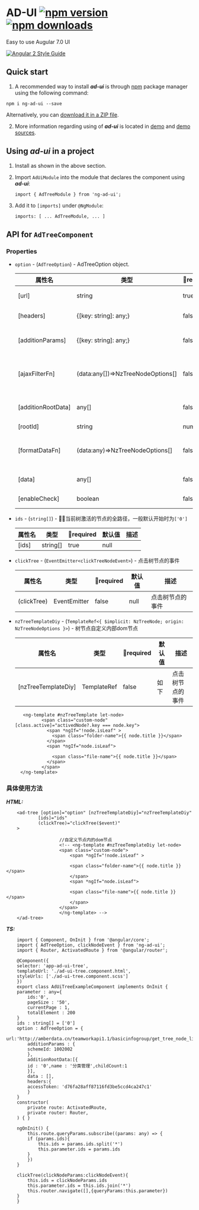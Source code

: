 
# AD-UI [![npm version](https://badge.fury.io/js/ng2-file-upload.svg)](http://badge.fury.io/js/ng2-file-upload) [![npm downloads](https://img.shields.io/npm/dm/ng2-file-upload.svg)](https://npmjs.org/ng2-file-upload)

Easy to use Augular 7.0 UI

[![Angular 2 Style Guide](https://mgechev.github.io/angular2-style-guide/images/badge.svg)](https://github.com/mgechev/angular2-style-guide)


## Quick start

1. A recommended way to install ***ad-ui*** is through [npm](https://www.npmjs.com/search?q=ad-ui) package manager using the following command:

  `npm i ng-ad-ui --save`

  Alternatively, you can [download it in a ZIP file](https://github.com/qichangjun/ad-ui/archive/master.zip).


2. More information regarding using of ***ad-ui*** is located in
  [demo](http://valor-software.github.io/ng2-file-upload/) and [demo sources](https://github.com/valor-software/ng2-file-upload/tree/master/demo).
  

## Using ***ad-ui*** in a project

1. Install as shown in the above section.

2. Import `AdUiModule` into the module that declares the component using ***ad-ui***:

    ```import { AdTreeModule } from 'ng-ad-ui';```


3. Add it to `[imports]` under `@NgModule`:

    ```imports: [ ... AdTreeModule, ... ]```


## API for `AdTreeComponent`

### Properties

- `option` - (`AdTreeOption`) - AdTreeOption object. 

    |  属性名   | 类型   |   required  |   默认值        |  描述  |
    |  ----    | ----  |    ---      |   ----         | ---   |
    |  [url]     | string |    true     |    null        | 后台接口地址 |
    |  [headers] | {[key: string]: any;} |    false    |    null        | 传给后台的header|
    |  [additionParams]     | {[key: string]: any;} |    false     |    null        | 额外传给后台的参数 |
    |  [ajaxFilterFn]     | (data:any[])=>NzTreeNodeOptions[] |    false     |    Function        | 异步加载子节点后格式数据的方法 |
    |  [additionRootData]     | any[] |    false     |    []        | 额外添加跟节点数据 |
    |  [rootId]     | string|number |    false     |    0        | 根节点id |
    |  [formatDataFn]     | (data:any)=>NzTreeNodeOptions[] |    false     |    Function        | 初始化后台返回的数据的方法 |
    |  [data]     | any[] |    false     |    []        | 树节点数据 |
    |  [enableCheck]     | boolean |    false     |    false        | 是否显示checkbox |

- `ids` - (`string[]`) - 当前树激活的节点的全路径，一般默认开始时为```['0']```

    |  属性名   | 类型   |   required  |   默认值        |  描述  |
    |  ----    | ----  |    ---      |   ----         | ---   |
    |  [ids] | string[] |    true    |    null        |   |

- `clickTree` - (`EventEmitter<clickTreeNodeEvent>`) - 点击树节点的事件

    |  属性名   | 类型   |   required  |   默认值        |  描述  |
    |  ----    | ----  |    ---      |   ----         | ---   |
    |  (clickTree) | EventEmitter |    false    |    null        | 点击树节点的事件  |

- `nzTreeTemplateDiy` - (`TemplateRef<{ $implicit: NzTreeNode; origin: NzTreeNodeOptions }>`) - 树节点自定义内部dom节点

    |  属性名   | 类型   |   required  |   默认值        |  描述  |
    |  ----    | ----  |    ---      |   ----         | ---   |
    |  [nzTreeTemplateDiy] | TemplateRef |    false    |    如下        | 点击树节点的事件  |

         <ng-template #nzTreeTemplate let-node>
                <span class="custom-node" [class.active]="activedNode?.key === node.key">
                  <span *ngIf="!node.isLeaf" >                  
                    <span class="folder-name">{{ node.title }}</span>                    
                  </span>
                  <span *ngIf="node.isLeaf">
                    
                    <span class="file-name">{{ node.title }}</span>
                  </span>
                </span>
        </ng-template>

### 具体使用方法 
***HTML:***

        <ad-tree [option]="option" [nzTreeTemplateDiy]="nzTreeTemplateDiy"
                [ids]="ids"
                (clickTree)="clickTree($event)"
        >

                        //自定义节点内的dom节点
                        <!-- <ng-template #nzTreeTemplateDiy let-node>
                        <span class="custom-node">
                            <span *ngIf="!node.isLeaf" >
                            
                            <span class="folder-name">{{ node.title }} </span>
                            </span>
                            <span *ngIf="node.isLeaf">
                            
                            <span class="file-name">{{ node.title }}</span>
                            </span>
                        </span>
                        </ng-template> -->
        </ad-tree>

***TS:***


        import { Component, OnInit } from '@angular/core';
        import { AdTreeOption, clickNodeEvent } from 'ng-ad-ui';
        import { Router, ActivatedRoute } from '@angular/router';

        @Component({
        selector: 'app-ad-ui-tree',
        templateUrl: './ad-ui-tree.component.html',
        styleUrls: ['./ad-ui-tree.component.scss']
        })
        export class AdUiTreeExampleComponent implements OnInit {
        parameter : any={
            ids:'0',
            pageSize : '50',
            currentPage : 1,
            totalElement : 200
        }
        ids : string[] = ['0']
        option : AdTreeOption = {
            url:'http://amberdata.cn/teamworkapi1.1/basicinfogroup/get_tree_node_list',
            additionParams : {
            schemeId: 1002002
            },
            additionRootData:[{
            id : '0',name : '分类管理',childCount:1
            }],
            data : [],
            headers:{
            accessToken: 'd76fa28aff87116fd3be5ccd4ca247c1'
            }
        }
        constructor(
            private route: ActivatedRoute,
            private router: Router,
        ) { }

        ngOnInit() {
            this.route.queryParams.subscribe((params: any) => {
            if (params.ids){
                this.ids = params.ids.split('*')
                this.parameter.ids = params.ids 
            }      
            })
        }

        clickTree(clickNodeParams:clickNodeEvent){
            this.ids = clickNodeParams.ids
            this.parameter.ids = this.ids.join('*')
            this.router.navigate([],{queryParams:this.parameter})
        }
        }
